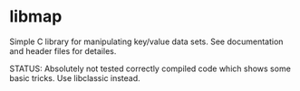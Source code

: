 # libmap
Simple C library for manipulating key/value data sets.
See documentation and header files for detailes.

STATUS:
Absolutely not tested correctly compiled code which
shows some basic tricks. Use libclassic instead.
